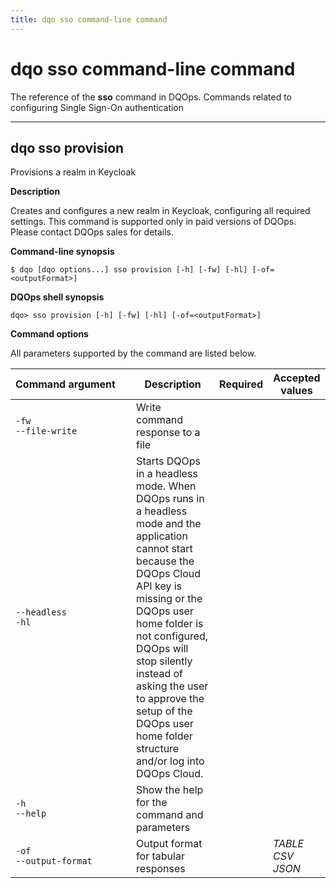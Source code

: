 ```yaml
---
title: dqo sso command-line command
---
```

# dqo sso command-line command
The reference of the **sso** command in DQOps. Commands related to configuring Single Sign-On authentication



___

## dqo sso provision

Provisions a realm in Keycloak


**Description**


Creates and configures a new realm in Keycloak, configuring all required settings. This command is supported only in paid versions of DQOps. Please contact DQOps sales for details.




**Command-line synopsis**

```
$ dqo [dqo options...] sso provision [-h] [-fw] [-hl] [-of=<outputFormat>]

```

**DQOps shell synopsis**

```
dqo> sso provision [-h] [-fw] [-hl] [-of=<outputFormat>]

```



**Command options**

All parameters supported by the command are listed below.

| Command&nbsp;argument&nbsp;&nbsp;&nbsp;&nbsp; | Description | Required | Accepted values |
|-----------------------------------------------|-------------|:-----------------:|-----------------|
|<div id="sso provision-fw" class="no-wrap-code">`-fw`</div><div id="sso provision--file-write" class="no-wrap-code">`--file-write`</div>|Write command response to a file| ||
|<div id="sso provision--headless" class="no-wrap-code">`--headless`</div><div id="sso provision-hl" class="no-wrap-code">`-hl`</div>|Starts DQOps in a headless mode. When DQOps runs in a headless mode and the application cannot start because the DQOps Cloud API key is missing or the DQOps user home folder is not configured, DQOps will stop silently instead of asking the user to approve the setup of the DQOps user home folder structure and/or log into DQOps Cloud.| ||
|<div id="sso provision-h" class="no-wrap-code">`-h`</div><div id="sso provision--help" class="no-wrap-code">`--help`</div>|Show the help for the command and parameters| ||
|<div id="sso provision-of" class="no-wrap-code">`-of`</div><div id="sso provision--output-format" class="no-wrap-code">`--output-format`</div>|Output format for tabular responses| |*TABLE*<br/>*CSV*<br/>*JSON*<br/>|





